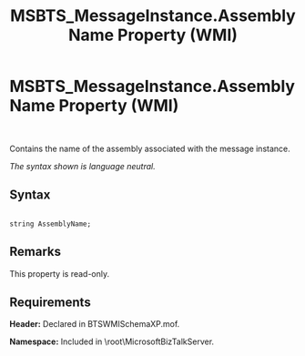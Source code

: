 ﻿---
title: MSBTS_MessageInstance.AssemblyName Property (WMI)
TOCTitle: MSBTS_MessageInstance.AssemblyName Property (WMI)
ms:assetid: 6e7c5569-c7bb-4fa4-90be-2b8f8b779383
ms:mtpsurl: https://msdn.microsoft.com/en-us/library/Aa560721(v=BTS.80)
ms:contentKeyID: 51528803
ms.date: 08/30/2017
mtps_version: v=BTS.80
---

# MSBTS\_MessageInstance.AssemblyName Property (WMI)

 

Contains the name of the assembly associated with the message instance.

*The syntax shown is language neutral.*

## Syntax

``` 
  
string AssemblyName;  
```

## Remarks

This property is read-only.

## Requirements

**Header:** Declared in BTSWMISchemaXP.mof.

**Namespace:** Included in \\root\\MicrosoftBizTalkServer.

